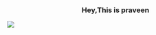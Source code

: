 <h3 style="text-align:center">Hey,This is praveen</h3>
<img src="[![Anurag's GitHub stats](https://github-readme-stats.vercel.app/api?username=praveenrider784)](https://github.com/anuraghazra/github-readme-stats)" style="margin:auto">

